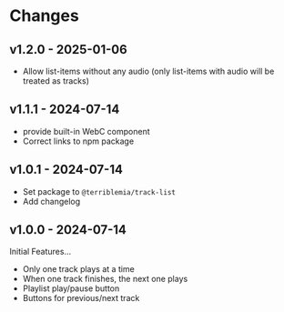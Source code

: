 # Changes

## v1.2.0 - 2025-01-06

- Allow list-items without any audio
  (only list-items with audio will be treated as tracks)

## v1.1.1 - 2024-07-14

- provide built-in WebC component
- Correct links to npm package

## v1.0.1 - 2024-07-14

- Set package to `@terriblemia/track-list`
- Add changelog

## v1.0.0 - 2024-07-14

Initial Features…

- Only one track plays at a time
- When one track finishes, the next one plays
- Playlist play/pause button
- Buttons for previous/next track
